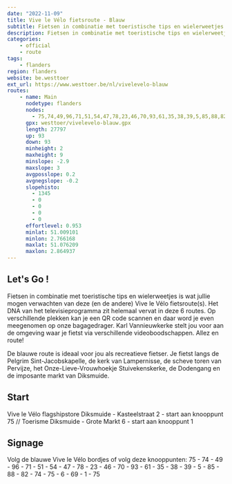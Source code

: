 ```yaml
---
date: "2022-11-09"
title: Vive le Vélo fietsroute - Blauw
subtitle: Fietsen in combinatie met toeristische tips en wielerweetjes is wat jullie mogen verwachten van deze (en de andere) Vive le Vélo fietsroute(s)
description: Fietsen in combinatie met toeristische tips en wielerweetjes is wat jullie mogen verwachten van deze (en de andere) Vive le Vélo fietsroute(s)
categories:
    - official
    - route
tags:
    - flanders
region: flanders
website: be.westtoer
ext_url: https://www.westtoer.be/nl/vivelevelo-blauw
routes:
    - name: Main
      nodetype: flanders
      nodes:
        - 75,74,49,96,71,51,54,47,78,23,46,70,93,61,35,38,39,5,85,88,82,74,75,6,69,1,75
      gpx: westtoer/vivelevelo-blauw.gpx
      length: 27797
      up: 93
      down: 93
      minheight: 2
      maxheight: 9
      minslope: -2.9
      maxslope: 3
      avgposslope: 0.2
      avgnegslope: -0.2
      slopehisto:
        - 1345
        - 0
        - 0
        - 0
        - 0
      effortlevel: 0.953
      minlat: 51.009101
      minlon: 2.766168
      maxlat: 51.076209
      maxlon: 2.864937
---
```


## Let's Go ! 

Fietsen in combinatie met toeristische tips en wielerweetjes is wat jullie mogen verwachten van deze (en de andere) Vive le Vélo fietsroute(s). Het DNA van het televisieprogramma zit helemaal vervat in deze 6 routes. Op verschillende plekken kan je een QR code scannen en daar word je even meegenomen op onze bagagedrager. Karl Vannieuwkerke stelt jou voor aan de omgeving waar je fietst via verschillende videoboodschappen. Allez en route!

De blauwe route is ideaal voor jou als recreatieve fietser. Je fietst langs de Pelgrim Sint-Jacobskapelle, de kerk van Lampernisse, de scheve toren van Pervijze, het Onze-Lieve-Vrouwhoekje Stuivekenskerke, de Dodengang en de imposante markt van Diksmuide.

## Start

Vive le Vélo flagshipstore Diksmuide - Kasteelstraat 2 - start aan knooppunt 75 // Toerisme Diksmuide - Grote Markt 6 - start aan knooppunt 1

## Signage

Volg de blauwe Vive le Vélo bordjes of volg deze knooppunten: 75 - 74 - 49 - 96 - 71 - 51 - 54 - 47 - 78 - 23 - 46 - 70 - 93 - 61 - 35 - 38 - 39 - 5 - 85 - 88 - 82 - 74 - 75 - 6 - 69 - 1 - 75
